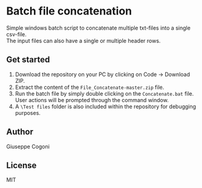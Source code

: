 # Batch file concatenation
Simple windows batch script to concatenate multiple txt-files into a single csv-file. \
The input files can also have a single or multiple header rows.

## Get started
1. Download the repository on your PC by clicking on Code -> Download ZIP.
2. Extract the content of the `File_Concatenate-master.zip` file.
3. Run the batch file by simply double clicking on the `Concatenate.bat` file. \
User actions will be prompted through the command window.
4. A `\Test files` folder is also included within the repository for debugging purposes.

## Author
   Giuseppe Cogoni

## License
   MIT

